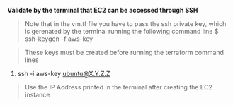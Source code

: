 **Validate by the terminal that EC2 can be accessed through SSH**
> Note that in the vm.tf file you have to pass the ssh private key, which is gerenated by the terminal running the following command line
$ ssh-keygen -f aws-key

> These keys must be created before running the terraform command lines

1. ssh -i aws-key ubuntu@X.Y.Z.Z
> Use the IP Address printed in the terminal after creating the EC2 instance
